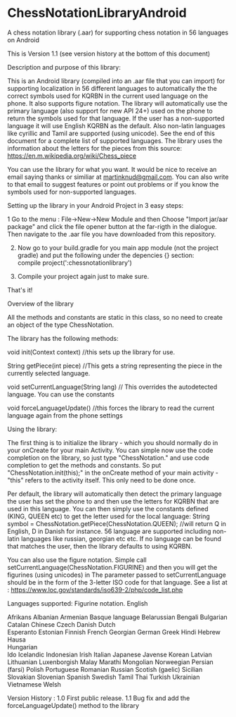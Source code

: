 # ChessNotationLibraryAndroid

A chess notation library (.aar) for supporting chess notation in 56 languages on Android


This is Version 1.1 (see version history at the bottom of this document)

Description and purpose of this library:

This is an Android library (compiled into an .aar file that you can import) for supporting localization in 56 different languages
to automatically the the correct symbols used for KQRBN in the current used language on the phone. It also supports figure notation.
The library will automatically use the primary language (also support for new API 24+) used on the phone to return the symbols used for that language. 
If the user has a non-supported language it will use English KQRBN as the default. Also non-latin languages like cyrillic and Tamil
are supported (using unicode). 
See the end of this document for a complete list of supported languages. The library uses the information about the letters for the
pieces from this source: https://en.m.wikipedia.org/wiki/Chess_piece

You can use the library for what you want. It would be nice to receive an email saying thanks or similiar at martinknud@gmail.com.
You can also write to that email to suggest features or point out problems or if you know the symbols used for non-supported languages.


Setting up the library in your Android Project in 3 easy steps:

1 Go to the menu : File->New->New Module and then Choose "Import jar/aar package" and 
  click the file opener button at the far-rigth in the dialogue. 
  Then navigate to the .aar file you have downloaded from this repository. 

2. Now go to your build.gradle for you main app module (not the project gradle)
   and put the following under the depencies {} section:     
   compile project(':chessnotationlibrary')


3. Compile your project again just to make sure.

That's it!

Overview of the library

All the methods and constants are static in this class, so no need to create an object of the type ChessNotation.

The library has the following methods:

void init(Context context) //this sets up the library for use.

String getPiece(int piece) //This gets a string representing the piece in the currently selected language.

void setCurrentLanguage(String lang) // This overrides the autodetected language. You can use the constants

void forceLanguageUpdate() //this forces the library to read the current language again from the phone settings

Using the library:

The first thing is to initialize the library - which you should normally do in your onCreate for your main Activity.
You can simple now use the code completion on the library, so just type "ChessNotation." and use code completion to get the 
methods and constants. So put "ChessNotation.init(this);" in the onCreate method of your main activity - "this" refers to the activity itself.
This only need to be done once. 

Per default, the library will automatically then detect the primary language the user has set the phone to and then use the letters for KQRBN that are
used in this language. You can then simply use the constants defined (KING, QUEEN etc) to get the letter used for the local language:
String symbol = ChessNotation.getPiece(ChessNotation.QUEEN); //will return Q in English, D in Danish for instance.
56 language are supported including non-latin languages like russian, georgian etc etc. If no language can be found that matches the user, then
the library defaults to using KQRBN. 

You can also use the figure notation. Simple call setCurrentLanguage(ChessNotation.FIGURINE) and then you will get the figurines (using unicodes) in 
The parameter passed to setCurrentLanguage should be in the form of the 3-letter ISO code for that language.
See a list at : https://www.loc.gov/standards/iso639-2/php/code_list.php


Languages supported:
Figurine notation.
English

Afrikans
Albanian 
Armenian 
Basque language
Belarussian 
Bengali
Bulgarian
Catalan
Chinese
Czech
Danish
Dutch    
Esperanto
Estonian
Finnish
French
Georgian
German
Greek
Hindi
Hebrew
Hausa   
Hungarian  
Ido
Icelandic
Indonesian
Irish
Italian
Japanese
Javense
Korean
Latvian
Lithuanian
Luxenborgish
Malay
Marathi
Mongolian
Norweegian
Persian (farsi)
Polish
Portuguese
Romanian
Russian
Scotish (gaelic)
Sicilian
Slovakian
Slovenian
Spanish
Swedish
Tamil
Thai
Turkish
Ukrainian
Vietnamese
Welsh
      

Version History :
1.0 First public release.
1.1 Bug fix and add the forceLanguageUpdate() method to the library
 

